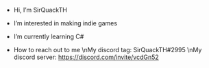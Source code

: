 - Hi, I’m SirQuackTH
- I’m interested in making indie games
- I’m currently learning C#

- How to reach out to me
\nMy discord tag: SirQuackTH#2995
\nMy discord server: https://discord.com/invite/vcdGn52
